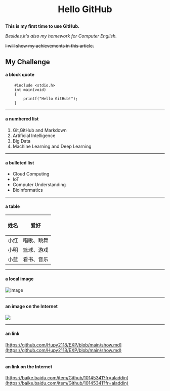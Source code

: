 # <p align="center">Hello GitHub</p> #

**This is my first time to use GitHub.**

*Besides,it's also my homework for Computer English.*

~~I will show my achievements in this article.~~

## My Challenge  ##
#### a block quote ####
```
    #include <stdio.h>
    int main(void)
    {
        printf("Hello GitHub!");
    }
```

---
#### a numbered list ####

1. Git,GitHub and Markdown
2. Artificial Intelligence
3. Big Data
4. Machine Learning and Deep Learning

---

#### a bulleted list ####

-  Cloud Computing
-  IoT
-  Computer Understanding
-  Bioinformatics

---

#### a table ####

| <p align="center">姓名</p> | <p align="center">爱好</p> |
| :-: | :----|
| 小红 | 唱歌、跳舞 |
| 小明 | 篮球、游戏 |
| 小蓝 | 看书、音乐 |

---

#### a local image ####
![image](https://github.com/Hupy2118/EXP/pic.jpg)

---
#### an image on the Internet ####
![](https://gimg2.baidu.com/image_search/src=http%3A%2F%2Fbpic.588ku.com%2Fback_pic%2F03%2F72%2F70%2F3657b96a43e51c9.jpg&refer=http%3A%2F%2Fbpic.588ku.com&app=2002&size=f9999,10000&q=a80&n=0&g=0n&fmt=jpeg?sec=1621515725&t=7b9a3e0c1eafc77061b73505adba0774)

---
#### an  link ####
[https://github.com/Hupy2118/EXP/blob/main/show.md](https://github.com/Hupy2118/EXP/blob/main/show.md)

---
#### an link on the Internet ####
[https://baike.baidu.com/item/Github/10145341?fr=aladdin](https://baike.baidu.com/item/Github/10145341?fr=aladdin)


